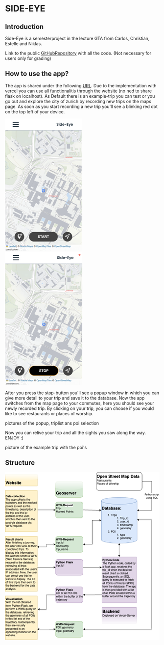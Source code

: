 # SIDE-EYE

## Introduction
Side-Eye is a semesterproject in the lecture GTA from Carlos, Christian, Estelle and Niklas.

Link to the public [GitHubRepository](https://github.com/blc460/GTA8) with all the code. (Not necessary for users only for grading)

## How to use the app?
The app is shared under the following [URL](https://n.ethz.ch/~cblase/gta/index.html). Due to the implementation with vercel you can use all functionalitis through the website (no ned to share flask on localhost). As Default there is an example-trip you can test or you go out and explore the city of zurich by recording new trips on the maps page. As soon as you start recording a new trip you'll see a blinking red dot on the top left of your device.


<p float="left">
  <img src="pictures/homescreen.png" width="250" alt>
  <img src="pictures/picture-tracking.png" width="252" alt>
</p>

After you press the stop-button you'll see a popup window in which you can give more detail to your trip and save it to the database. Now the app switches from the map page to your commutes, here you should see your newly recorded trip. By clicking on your trip, you can choose if you would like to see restaurants or places of worship.

pictures of the popup, triplist ans poi selection

Now you can relive your trip and all the sights you saw along the way. ENJOY :)

picture of the example trip with the poi's

## Structure

<img src="pictures/analysis flowchart-group8.png" width="752" alt>

